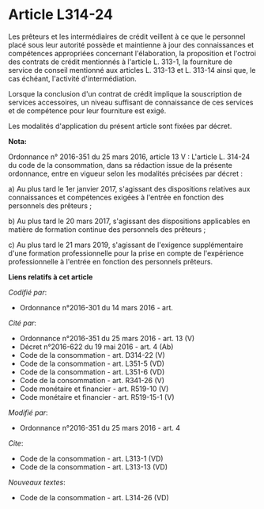 # Article L314-24

Les prêteurs et les intermédiaires de crédit veillent à ce que le personnel placé sous leur autorité possède et maintienne à
jour des connaissances et compétences appropriées concernant l'élaboration, la proposition et l'octroi des contrats de crédit
mentionnés à l'article L. 313-1, la fourniture de service de conseil mentionné aux articles L. 313-13 et L. 313-14 ainsi que,
le cas échéant, l'activité d'intermédiation. 

Lorsque la conclusion d'un contrat de crédit implique la souscription de services accessoires, un niveau suffisant de
connaissance de ces services et de compétence pour leur fourniture est exigé. 

Les modalités d'application du présent article sont fixées par décret.

**Nota:**

Ordonnance n° 2016-351 du 25 mars 2016, article 13 V : L'article L. 314-24 du code de la consommation, dans sa rédaction
issue de la présente ordonnance, entre en vigueur selon les modalités précisées par décret :

a) Au plus tard le 1er janvier 2017, s'agissant des dispositions relatives aux connaissances et compétences exigées à
l'entrée en fonction des personnels des prêteurs ;

b) Au plus tard le 20 mars 2017, s'agissant des dispositions applicables en matière de formation continue des personnels des
prêteurs ;

c) Au plus tard le 21 mars 2019, s'agissant de l'exigence supplémentaire d'une formation professionnelle pour la prise en
compte de l'expérience professionnelle à l'entrée en fonction des personnels prêteurs.

**Liens relatifs à cet article**

_Codifié par_:

  - Ordonnance n°2016-301 du 14 mars 2016 - art.

_Cité par_:

  - Ordonnance n°2016-351 du 25 mars 2016 - art. 13 (V)
  - Décret n°2016-622 du 19 mai 2016 - art. 4 (Ab)
  - Code de la consommation - art. D314-22 (V)
  - Code de la consommation - art. L351-5 (VD)
  - Code de la consommation - art. L351-6 (VD)
  - Code de la consommation - art. R341-26 (V)
  - Code monétaire et financier - art. R519-10 (V)
  - Code monétaire et financier - art. R519-15-1 (V)

_Modifié par_:

  - Ordonnance n°2016-351 du 25 mars 2016 - art. 4

_Cite_:

  - Code de la consommation - art. L313-1 (VD)
  - Code de la consommation - art. L313-13 (VD)

_Nouveaux textes_:

  - Code de la consommation - art. L314-26 (VD)

